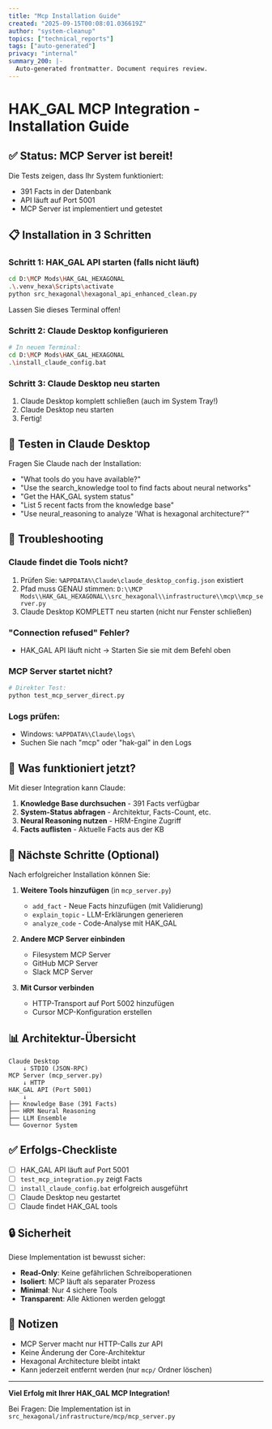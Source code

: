 ```yaml
---
title: "Mcp Installation Guide"
created: "2025-09-15T00:08:01.036619Z"
author: "system-cleanup"
topics: ["technical_reports"]
tags: ["auto-generated"]
privacy: "internal"
summary_200: |-
  Auto-generated frontmatter. Document requires review.
---
```


# HAK_GAL MCP Integration - Installation Guide

## ✅ Status: MCP Server ist bereit!

Die Tests zeigen, dass Ihr System funktioniert:
- 391 Facts in der Datenbank
- API läuft auf Port 5001
- MCP Server ist implementiert und getestet

## 📋 Installation in 3 Schritten

### Schritt 1: HAK_GAL API starten (falls nicht läuft)
```bash
cd D:\MCP Mods\HAK_GAL_HEXAGONAL
.\.venv_hexa\Scripts\activate
python src_hexagonal\hexagonal_api_enhanced_clean.py
```
Lassen Sie dieses Terminal offen!

### Schritt 2: Claude Desktop konfigurieren
```bash
# In neuem Terminal:
cd D:\MCP Mods\HAK_GAL_HEXAGONAL
.\install_claude_config.bat
```

### Schritt 3: Claude Desktop neu starten
1. Claude Desktop komplett schließen (auch im System Tray!)
2. Claude Desktop neu starten
3. Fertig! 

## 🧪 Testen in Claude Desktop

Fragen Sie Claude nach der Installation:

- "What tools do you have available?"
- "Use the search_knowledge tool to find facts about neural networks"
- "Get the HAK_GAL system status"
- "List 5 recent facts from the knowledge base"
- "Use neural_reasoning to analyze 'What is hexagonal architecture?'"

## 🔧 Troubleshooting

### Claude findet die Tools nicht?
1. Prüfen Sie: `%APPDATA%\Claude\claude_desktop_config.json` existiert
2. Pfad muss GENAU stimmen: `D:\\MCP Mods\\HAK_GAL_HEXAGONAL\\src_hexagonal\\infrastructure\\mcp\\mcp_server.py`
3. Claude Desktop KOMPLETT neu starten (nicht nur Fenster schließen)

### "Connection refused" Fehler?
- HAK_GAL API läuft nicht → Starten Sie sie mit dem Befehl oben

### MCP Server startet nicht?
```bash
# Direkter Test:
python test_mcp_server_direct.py
```

### Logs prüfen:
- Windows: `%APPDATA%\Claude\logs\`
- Suchen Sie nach "mcp" oder "hak-gal" in den Logs

## 🎯 Was funktioniert jetzt?

Mit dieser Integration kann Claude:

1. **Knowledge Base durchsuchen** - 391 Facts verfügbar
2. **System-Status abfragen** - Architektur, Facts-Count, etc.
3. **Neural Reasoning nutzen** - HRM-Engine Zugriff
4. **Facts auflisten** - Aktuelle Facts aus der KB

## 🚀 Nächste Schritte (Optional)

Nach erfolgreicher Installation können Sie:

1. **Weitere Tools hinzufügen** (in `mcp_server.py`)
   - `add_fact` - Neue Facts hinzufügen (mit Validierung)
   - `explain_topic` - LLM-Erklärungen generieren
   - `analyze_code` - Code-Analyse mit HAK_GAL

2. **Andere MCP Server einbinden**
   - Filesystem MCP Server
   - GitHub MCP Server
   - Slack MCP Server

3. **Mit Cursor verbinden**
   - HTTP-Transport auf Port 5002 hinzufügen
   - Cursor MCP-Konfiguration erstellen

## 📊 Architektur-Übersicht

```
Claude Desktop
    ↓ STDIO (JSON-RPC)
MCP Server (mcp_server.py)
    ↓ HTTP
HAK_GAL API (Port 5001)
    ↓
├── Knowledge Base (391 Facts)
├── HRM Neural Reasoning
├── LLM Ensemble
└── Governor System
```

## ✅ Erfolgs-Checkliste

- [ ] HAK_GAL API läuft auf Port 5001
- [ ] `test_mcp_integration.py` zeigt Facts
- [ ] `install_claude_config.bat` erfolgreich ausgeführt
- [ ] Claude Desktop neu gestartet
- [ ] Claude findet HAK_GAL tools

## 🔒 Sicherheit

Diese Implementation ist bewusst sicher:
- **Read-Only**: Keine gefährlichen Schreiboperationen
- **Isoliert**: MCP läuft als separater Prozess
- **Minimal**: Nur 4 sichere Tools
- **Transparent**: Alle Aktionen werden geloggt

## 📝 Notizen

- MCP Server macht nur HTTP-Calls zur API
- Keine Änderung der Core-Architektur
- Hexagonal Architecture bleibt intakt
- Kann jederzeit entfernt werden (nur `mcp/` Ordner löschen)

---

**Viel Erfolg mit Ihrer HAK_GAL MCP Integration!**

Bei Fragen: Die Implementation ist in `src_hexagonal/infrastructure/mcp/mcp_server.py`
